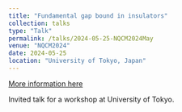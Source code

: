 ```yaml
---
title: "Fundamental gap bound in insulators"
collection: talks
type: "Talk"
permalink: /talks/2024-05-25-NQCM2024May
venue: "NQCM2024"
date: 2024-05-25
location: "University of Tokyo, Japan"
---
```


[More information here](https://sites.google.com/view/nqcm2024/home?authuser=0)

Invited talk for a workshop at University of Tokyo. 
